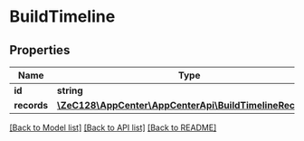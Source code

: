 # BuildTimeline

## Properties
Name | Type | Description | Notes
------------ | ------------- | ------------- | -------------
**id** | **string** |  | [optional] 
**records** | [**\ZeC128\AppCenter\AppCenterApi\BuildTimelineRecords[]**](BuildTimelineRecords.md) |  | [optional] 

[[Back to Model list]](../README.md#documentation-for-models) [[Back to API list]](../README.md#documentation-for-api-endpoints) [[Back to README]](../README.md)


